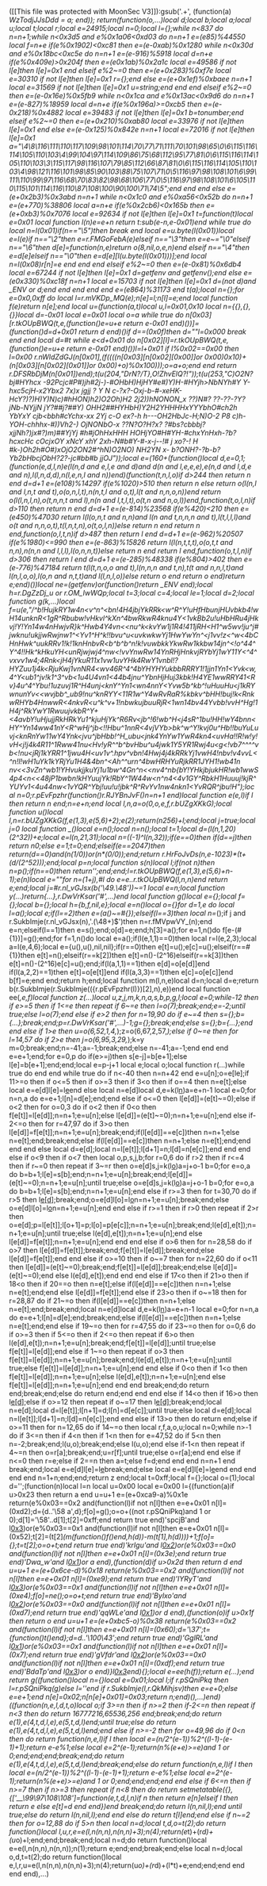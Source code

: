 ([[This file was protected with MoonSec V3]]):gsub('.+', (function(a) _WzTodjJJsDdd = a; end)); return(function(o,...)local d;local b;local a;local u;local t;local r;local e=24915;local n=0;local l={};while n<837 do n=n+1;while n<0x3d5 and e%0x1a06<0xd03 do n=n+1 e=(e*85)%44550 local f=n+e if(e%0x1902)<0xc81 then e=(e-0xab)%0x1280 while n<0x30d and e%0x18bc<0xc5e do n=n+1 e=(e-916)%5918 local d=n+e if(e%0x409e)>0x204f then e=(e*0x1ab)%0x2a1c local e=49586 if not l[e]then l[e]=0x1 end elseif e%2~=0 then e=(e+0x283)%0xf7e local e=30310 if not l[e]then l[e]=0x1 r={};end else e=(e+0x1ef)%0xbaee n=n+1 local e=31569 if not l[e]then l[e]=0x1 u=string;end end end elseif e%2~=0 then e=(e-0x16e)%0x5fb9 while n<0x1ca and e%0x13ac<0x9d6 do n=n+1 e=(e-827)%18959 local d=n+e if(e%0x196a)>=0xcb5 then e=(e-0x218)%0x4882 local e=39483 if not l[e]then l[e]=0x1 b=tonumber;end elseif e%2~=0 then e=(e+0x210)%0xab80 local e=33976 if not l[e]then l[e]=0x1 end else e=(e-0x125)%0x842e n=n+1 local e=72016 if not l[e]then l[e]=0x1 a="\4\8\116\111\110\117\109\98\101\114\70\77\71\111\70\101\98\65\0\6\115\116\114\105\110\103\4\99\104\97\114\109\86\75\68\112\95\77\81\0\6\115\116\114\105\110\103\3\115\117\98\116\107\79\85\112\66\87\81\0\6\115\116\114\105\110\103\4\98\121\116\101\98\85\90\103\88\75\107\71\0\5\116\97\98\108\101\6\99\111\110\99\97\116\68\70\83\82\98\68\106\77\0\5\116\97\98\108\101\6\105\110\115\101\114\116\110\87\108\100\90\100\71\74\5";end end end else e=(e+0x2b3)%0x3abd n=n+1 while n<0x1c0 and e%0xa56<0x52b do n=n+1 e=(e+770)%38806 local a=n+e if(e%0x2cb6)<0x165b then e=(e+0xb3)%0x7076 local e=92634 if not l[e]then l[e]=0x1 t=function(t)local e=0x01 local function l(n)e=e+n return t:sub(e-n,e-0x01)end while true do local n=l(0x01)if(n=="\5")then break end local e=u.byte(l(0x01))local e=l(e)if n=="\2"then e=r.FMGoFebA(e)elseif n=="\3"then e=e~="\0"elseif n=="\6"then d[e]=function(n,e)return o(8,nil,o,e,n)end elseif n=="\4"then e=d[e]elseif n=="\0"then e=d[e][l(u.byte(l(0x01)))];end local n=l(0x08)r[n]=e end end end elseif e%2~=0 then e=(e-0x81)%0x6db4 local e=67244 if not l[e]then l[e]=0x1 d=getfenv and getfenv();end else e=(e*0x330)%0xc18f n=n+1 local e=15703 if not l[e]then l[e]=0x1 d=(not d)and _ENV or d;end end end end end e=(e*864)%31173 end t(a);local n={};for e=0x0,0xff do local l=r.mVKDp_MQ(e);n[e]=l;n[l]=e;end local function f(e)return n[e];end local u=(function(a,t)local u,l=0x01,0x10 local n={{},{},{}}local d=-0x01 local e=0x01 local o=a while true do n[0x03][r.tkOUpBWQ(t,e,(function()e=u+e return e-0x01 end)())]=(function()d=d+0x01 return d end)()if d==(0x0f)then d=""l=0x000 break end end local d=#t while e<d+0x01 do n[0x02][l]=r.tkOUpBWQ(t,e,(function()e=u+e return e-0x01 end)())l=l+0x01 if l%0x02==0x00 then l=0x00 r.nWldZdGJ(n[0x01],(f((((n[0x03][n[0x02][0x00]]or 0x00)*0x10)+(n[0x03][n[0x02][0x01]]or 0x00)+o)%0x100)));o=a+o;end end return r.DFSRbDjM(n[0x01])end);t(u(204,"DrN?/T},O!ZhvElQ?!"));t(u(253,"C)O2N?bj#HYhcx -92Pcjc#P#)jh#2j-)-#OHbH)HjHY#e#)Y)H-#HYjh>NbNYh#Y Y-hxc5cjH-x2Ybx2 7x)x jgjj ? Y N c-?x?-Oxj-b-#-xeHK-HcY?)?)H)Y)N)c)#hHON)h2)O2Oh)H2 2j2))hNONON_x  ??)N#? ??-??-?Y? jNb-NYjjN jY?##j?##Y) OHH2##HYHbH)Y2H2YHHHHxYYYbhO#ch2h YbYxY cjb<bbh#cYchx-xx 2Yj c-O ex?-h h---OH2HbJc-H;N)O-2  P8 c)h-YOH-chhhx-#))Vh2-) OjNONbO-x  ??N?O?H?x? ?#bs?cbbbj?xjjNh?)jx#?)m)##YjYj #h#jOhHxHHH HOHjYO#H#YH-#chxYnHxh-?b?hcxcHc cOcjxOY xNcY xhY 2xh-N#b#Y-#-x-j--!# j xo?-! H #k-)Oh2h#O#)xOjO2ON2#^hN)O2NO) NH2YN x- b?ONH?-?b-b?Yb2bHbcjObH?2?-jc#bb#b jjOJ"));local e=(160+(function()local d,e=0,1;(function(e,d,l,n)e(l(n,d and e,l,e and d)and d(n and l,e,e,e),e(n,d and l,d,e and n),l(l,n,d,d),n(l,e,n,l and n))end)(function(t,n,l,o)if d>244 then return n end d=d+1 e=(e*108)%14297 if(e%1020)>510 then return n else return o(l(n,l and l,n,t and t),o(o,n,l,t),n(n,t,l and o,t),l(t and n,n,o,n))end return o(l(l,n,l,n),o(t,n,n,t and l),n(n and l,t,l,t),o(t,n and n,o,l))end,function(t,o,l,n)if d>110 then return n end d=d+1 e=(e-814)%23568 if(e%420)<210 then e=(e*450)%47030 return l(l(o,n,t and n,n)and l(n and t,n,n,n and t),l(t,l,l,l)and o(t and n,n,o,t),t(l,n,t,n),o(t,o,l,n))else return n end return n end,function(o,l,t,n)if d>487 then return l end d=d+1 e=(e-962)%20507 if(e%1980)<=990 then e=(e-863)%15826 return l(l(n,t,t,t),o(o,t,t and n,n),n(n,n and l,l,l),l(o,n,n,t))else return n end return l end,function(o,t,l,n)if d>306 then return l end d=d+1 e=(e-285)%48338 if(e%804)>402 then e=(e-776)%47184 return t(l(t,n,o,o and t),l(n,n,n and t,n),t(t and n,n,l,t)and l(n,l,o,o),l(o,n and n,t,t)and l(l,n,l,o))else return o end return o end)return e;end)())local ne=(getfenv)or(function()return _ENV end);local h=r.DgZzDj_u or r.OM_IwWQp;local t=3;local c=4;local le=1;local d=2;local function g(k,...)local f=u(e,"/^b!HujkRY1w4n<v^n^<bn!4H4jbjYkRRk<w^R^Y!uHfHbunjHUvbkb4!wH14unknR<1gR^Rbubw!vHkvl^kXn^4bwRkwR4knu4Y<1vkBb2u!uHbHRu4jHkvj!Y!Yn14w4nHwjvR}k^Hwb4Y4vn<<nu^k<kvYw1j1R4!411jRH<H1^w5wv!ju^j#jwknu!ukjjwRwjnw1^<Yv1^H^k!!bvu^u<uvkwkwYj1HwYwYn^<j1vv!z<^w<4bCHnHwk^uukRRv1!k!1knHnbvR<b^b^b^n!k!vuwbkkYkwRw1kkbw14jn^<!o^44^Y^4!!Hk^kHkuYH<unRjwjwj4^nw<!vvYnwRw14YnRHjHnkvjRYbYj1wY11Y<^4^vxvv1w4;4Rnk<jH4jYkuR11x1vw1uvYHk4RwY1vnbl!?HYZuu1j4k<RjuKwj1vnNR4<wv46R^4^4bYHYHYukbbRRRY1!1jjn1Yn1<Yvk<w,4^Y<ub1^jv!k1^3^vb<1u4U4vn1<44b4jnu^YbnHjHuj3kbk!H4YE1wwRRY41<Rv}4u^4^Ybu!1uzuvj1R^H4unj<knY^Yn1<wn4nnY<Yvw5b^kb^!uHuuHu<j1kRYwnunYv<<wvjbb^*_ub9!nu^knRYY<11R1w^Y4wRvRaR%kbkv^bHH!buj!k<RnkwRHYb4HnwwR<4nkvR<u^k^v+1!nbwkujbuuRjR<1wn14bv44Yvbb!vvH^Hg!1H4j^RkYwY1RwuujvkbR^Y+<4avbY!uHjujjRkHRkYu1^kjuHjYk^R6Rv<jb^!6!wb^H<j4sR^1bu!HH!wY4bnn<HY^Yn14ww41nY<R^wHj^jb<!!Hbu^1nnR<4vjVYb>bk^w^Y!kvj0u^Hb!!buYuLuvj<knRnYw11wY4Ynk<jvu^jbHbb!^H_ubu<jnk4YnYw1YwR4kn4<uvHa!!R!w!y!vH<j!j4k4R11^1Rww41nu<Hv!yR^^b^bvHbu^u4jwk1Y5YR1Rwj4u<g<!vb7^^^^vb<!nu<jRj1kYRR1^1jwu4H<uv1v^.hpv^vbn!4Hwj4j4kRRkYj1vwH4!nbv!v4vvL<^n!l!wH1uYk1kYRjYu1H4&4bn^<Ah^^urn^4bwHRHYuRjkRR1JYH1!wb41n nv<<3vZn^wb1!YHvukjjkuYj1u1bw^4Gn^n<<nv4^nb{bY!YHkjbjukHR!wb1wwS4p4<n<<48jP1bwbn!kHYuujYk!RbY^1W44w<n^n4<4v1GY^RbkH1Huuuj!kjR^YUYv1<4u44nw<1vYQR^Ybj!uu!u!jbk^R^RvYv1nw4nkn1<YvRQR^jbu!H");local n=0;r.pEvFpzhr(function()r.RJYBnJvF()n=n+1 end)local function e(e,l)if l then return n end;n=e+n;end local l,n,a=o(0,o,e,f,r.bUZgXKkG);local function u()local l,n=r.bUZgXKkG(f,e(1,3),e(5,6)+2);e(2);return(n*256)+l;end;local j=true;local j=0 local function _()local e=n();local n=n();local t=1;local d=(l(n,1,20)*(2^32))+e;local e=l(n,21,31);local n=((-1)^l(n,32));if(e==0)then if(d==j)then return n*0;else e=1;t=0;end;elseif(e==2047)then return(d==0)and(n*(1/0))or(n*(0/0));end;return r.HrFoJvDs(n,e-1023)*(t+(d/(2^52)));end;local p=n;local function s(n)local l;if(not n)then n=p();if(n==0)then return'';end;end;l=r.tkOUpBWQ(f,e(1,3),e(5,6)+n-1);e(n)local e=""for n=(1+j),#l do e=e..r.tkOUpBWQ(l,n,n)end return e;end;local j=#r.nl_vGJsx(b('\49.\48'))~=1 local e=n;local function y(...)return{...},r.DwVrKsar('#',...)end local function g()local e={};local f={};local b={};local h={b,f,nil,e};local e=n()local o={}for d=1,e do local l=a();local e;if(l==2)then e=(a()~=#{});elseif(l==3)then local n=_();if j and r.SukbImje(r.nl_vGJsx(n),'.(\48+)$')then n=r.fMVpwVY_(n);end e=n;elseif(l==1)then e=s();end;o[d]=e;end;h[3]=a();for e=1,n()do f[e-(#{1})]=g();end;for f=1,n()do local e=a();if(l(e,1,1)==0)then local r=l(e,2,3);local a=l(e,4,6);local e={u(),u(),nil,nil};if(r==0)then e[t]=u();e[c]=u();elseif(r==#{1})then e[t]=n();elseif(r==k[2])then e[t]=n()-(2^16)elseif(r==k[3])then e[t]=n()-(2^16)e[c]=u();end;if(l(a,1,1)==1)then e[d]=o[e[d]]end if(l(a,2,2)==1)then e[t]=o[e[t]]end if(l(a,3,3)==1)then e[c]=o[e[c]]end b[f]=e;end end;return h;end;local function m(l,n,e)local d=n;local d=e;return b(r.SukbImje(r.SukbImje(({r.pEvFpzhr(l)})[2],n),e))end local function ee(_,e,f)local function z(...)local u,z,j,m,k,n,a,s,b,p,g,l;local e=0;while-1<e do if e>2 then if e>=5 then if 1<=e then repeat if 6~=e then l=o(7);break;end;e=-2;until true;else l=o(7);end else if e>2 then for n=19,90 do if e~=4 then s={};b={...};break;end;p=r.DwVrKsar('#',...)-1;g={};break;end;else s={};b={...};end end else if 1>e then u=o(6,52,1,4,_);z=o(6,67,2,57,_);else if 0~=e then for l=14,57 do if 2>e then j=o(6,95,3,29,_);k=y m=0;break;end;n=-41;a=-1;break;end;else n=-41;a=-1;end end end e=e+1;end;for e=0,p do if(e>=j)then s[e-j]=b[e+1];else l[e]=b[e+1];end;end;local e=p-j+1 local e;local o;local function r(...)while true do end end while true do if n<-40 then n=n+42 end e=u[n];o=e[le];if 11>=o then if o<=5 then if o>=3 then if 3<o then if o==4 then n=e[t];else local e=e[d]l[e]=l[e](h(l,e+1,a))end else local n=e[d]local d,e=k(l[n](h(l,n+1,e[t])))a=e+n-1 local e=0;for n=n,a do e=e+1;l[n]=d[e];end;end else if o<=0 then l[e[d]]=(e[t]~=0);else if o<2 then for o=0,3 do if o<2 then if 0<o then f[e[t]]=l[e[d]];n=n+1;e=u[n];else l[e[d]]=(e[t]~=0);n=n+1;e=u[n];end else if-2<=o then for r=47,97 do if 3>o then l[e[d]]=f[e[t]];n=n+1;e=u[n];break;end;if(l[e[d]]==e[c])then n=n+1;else n=e[t];end;break;end;else if(l[e[d]]==e[c])then n=n+1;else n=e[t];end;end end end else local d=e[d];local n=l[e[t]];l[d+1]=n;l[d]=n[e[c]];end end end else if o<9 then if o<7 then local o,p,s,j,b;for r=0,6 do if r>2 then if r<=4 then if r~=0 then repeat if 3~=r then o=e[d]s,j=k(l[o](h(l,o+1,e[t])))a=j+o-1 b=0;for e=o,a do b=b+1;l[e]=s[b];end;n=n+1;e=u[n];break;end;l[e[d]]=(e[t]~=0);n=n+1;e=u[n];until true;else o=e[d]s,j=k(l[o](h(l,o+1,e[t])))a=j+o-1 b=0;for e=o,a do b=b+1;l[e]=s[b];end;n=n+1;e=u[n];end else if r>=3 then for t=30,70 do if r>5 then l[e[d]]();break;end;o=e[d]l[o]=l[o](h(l,o+1,a))n=n+1;e=u[n];break;end;else o=e[d]l[o]=l[o](h(l,o+1,a))n=n+1;e=u[n];end end else if r>=1 then if r>0 then repeat if 2>r then o=e[d];p=l[e[t]];l[o+1]=p;l[o]=p[e[c]];n=n+1;e=u[n];break;end;l(e[d],e[t]);n=n+1;e=u[n];until true;else l(e[d],e[t]);n=n+1;e=u[n];end else l[e[d]]=f[e[t]];n=n+1;e=u[n];end end end else if o>6 then for n=28,58 do if o>7 then l[e[d]]=f[e[t]];break;end;f[e[t]]=l[e[d]];break;end;else l[e[d]]=f[e[t]];end end else if o>=10 then if o~=7 then for n=22,60 do if o<11 then l[e[d]]=(e[t]~=0);break;end;f[e[t]]=l[e[d]];break;end;else l[e[d]]=(e[t]~=0);end else l(e[d],e[t]);end end end else if 17<o then if 21>o then if 18<o then if 20==o then n=e[t];else if(l[e[d]]==e[c])then n=n+1;else n=e[t];end;end else l[e[d]]=f[e[t]];end else if 23>o then if o~=18 then for r=28,87 do if 21~=o then if(l[e[d]]==e[c])then n=n+1;else n=e[t];end;break;end;local n=e[d]local d,e=k(l[n](h(l,n+1,e[t])))a=e+n-1 local e=0;for n=n,a do e=e+1;l[n]=d[e];end;break;end;else if(l[e[d]]==e[c])then n=n+1;else n=e[t];end;end else if 19~=o then for r=47,55 do if 23~=o then for o=0,6 do if o>=3 then if 5<=o then if 2<=o then repeat if 6>o then l(e[d],e[t]);n=n+1;e=u[n];break;end;f[e[t]]=l[e[d]];until true;else f[e[t]]=l[e[d]];end else if 1~=o then repeat if o>3 then f[e[t]]=l[e[d]];n=n+1;e=u[n];break;end;l(e[d],e[t]);n=n+1;e=u[n];until true;else f[e[t]]=l[e[d]];n=n+1;e=u[n];end end else if 0<o then if 1<o then f[e[t]]=l[e[d]];n=n+1;e=u[n];else l(e[d],e[t]);n=n+1;e=u[n];end else f[e[t]]=l[e[d]];n=n+1;e=u[n];end end end break;end;do return end;break;end;else do return end;end end end else if 14<o then if 16>o then l[e[d]]();else if o>=12 then repeat if o~=17 then l[e[d]]();break;end;local n=e[d];local d=l[e[t]];l[n+1]=d;l[n]=d[e[c]];until true;else local d=e[d];local n=l[e[t]];l[d+1]=n;l[d]=n[e[c]];end end else if 13>o then do return end;else if o>=11 then for n=12,65 do if 14~=o then local r,f,a,o,u;local n=0;while n>-1 do if 3<=n then if 4<n then if 1<n then for e=47,52 do if 5<n then n=-2;break;end;l(u,o);break;end;else l(u,o);end else if-1<n then repeat if 4~=n then o=r[a];break;end;u=r[f];until true;else o=r[a];end end else if n<=0 then r=e;else if 2==n then a=t;else f=d;end end end n=n+1 end break;end;local e=e[d]l[e]=l[e](h(l,e+1,a))break;end;else local e=e[d]l[e]=l[e](h(l,e+1,a))end end end end end n=1+n;end;end;return z end;local t=0xff;local f={};local o=(1);local d='';(function(n)local l=n local u=0x00 local e=0x00 l={(function(a)if u>0x23 then return a end u=u+1 e=(e+0xca9-a)%0x1e return(e%0x03==0x2 and(function(l)if not n[l]then e=e+0x01 n[l]=(0xd2);d={d..'\58 a',d};f[o]=g();o=o+((not r.pSQniPkq)and 1 or 0);d[1]='\58'..d[1];t[2]=0xff;end return true end)'spcjB'and l[0x3](0x185+a))or(e%0x03==0x1 and(function(l)if not n[l]then e=e+0x01 n[l]=(0x52);t[2]=(t[2]*(m(function()f()end,h(d))-m(t[1],h(d))))+1;f[o]={};t=t[2];o=o+t;end return true end)'krIgu'and l[0x2](a+0x1d2))or(e%0x03==0x0 and(function(l)if not n[l]then e=e+0x01 n[l]=(0x3e);end return true end)'Dwa_w'and l[0x1](a+0x384))or a end),(function(d)if u>0x2d then return d end u=u+1 e=(e+0x6ce-d)%0x18 return(e%0x03==0x2 and(function(l)if not n[l]then e=e+0x01 n[l]=(0xe9);end return true end)'IYRyT'and l[0x3](0x300+d))or(e%0x03==0x1 and(function(l)if not n[l]then e=e+0x01 n[l]=(0xe4);f[o]=ne();o=o+t;end return true end)'Bylxo'and l[0x2](d+0x1d4))or(e%0x03==0x0 and(function(l)if not n[l]then e=e+0x01 n[l]=(0xd7);end return true end)'qqWLe'and l[0x1](d+0x30f))or d end),(function(o)if u>0x1f then return o end u=u+1 e=(e+0xbc5-o)%0x38 return(e%0x03==0x2 and(function(l)if not n[l]then e=e+0x01 n[l]=(0x60);d='\37';t={function()t()end};d=d..'\100\43';end return true end)'GglRL'and l[0x1](0x310+o))or(e%0x03==0x1 and(function(l)if not n[l]then e=e+0x01 n[l]=(0x7);end return true end)'gVfdr'and l[0x2](o+0x2d5))or(e%0x03==0x0 and(function(l)if not n[l]then e=e+0x01 n[l]=(0xdf);end return true end)'BdaTp'and l[0x3](o+0x39b))or o end)}l[0x3](0x263b)end){};local e=ee(h(f));return e(...);end return g((function()local n={}local e=0x01;local l;if r.pSQniPkq then l=r.pSQniPkq(g)else l=''end if r.SukbImje(l,r.QkMihjsv)then e=e+0;else e=e+1;end n[e]=0x02;n[n[e]+0x01]=0x03;return n;end)(),...)end)((function(n,e,l,d,t,o)local o;if 3>=n then if n>=2 then if-2<=n then repeat if n<3 then do return 16777216,65536,256 end;break;end;do return e(1),e(4,t,d,l,e),e(5,t,d,l)end;until true;else do return e(1),e(4,t,d,l,e),e(5,t,d,l)end;end else if n>=-2 then for o=49,96 do if 0<n then do return function(n,e,l)if l then local e=(n/2^(e-1))%2^((l-1)-(e-1)+1);return e-e%1;else local e=2^(e-1);return(n%(e+e)>=e)and 1 or 0;end;end;end;break;end;do return e(1),e(4,t,d,l,e),e(5,t,d,l)end;break;end;else do return function(n,e,l)if l then local e=(n/2^(e-1))%2^((l-1)-(e-1)+1);return e-e%1;else local e=2^(e-1);return(n%(e+e)>=e)and 1 or 0;end;end;end;end end else if 6<=n then if n>=7 then if n>=3 then repeat if n<8 then do return setmetatable({},{['__\99\97\108\108']=function(e,t,d,l,n)if n then return e[n]elseif l then return e else e[t]=d end end})end break;end;do return l(n,nil,l);end until true;else do return l(n,nil,l);end end else do return t[l]end;end else if n~=2 then for o=12,88 do if 5>n then local n=d;local t,d,o=t(2);do return function()local l,u,r,e=e(l,n(n,n),n(n,n)+3);n(4);return(e*t)+(r*d)+(u*o)+l;end;end;break;end;local n=d;do return function()local e=e(l,n(n,n),n(n,n));n(1);return e;end;end;break;end;else local n=d;local o,d,t=t(2);do return function()local e,l,r,u=e(l,n(n,n),n(n,n)+3);n(4);return(u*o)+(r*d)+(l*t)+e;end;end;end end end end),...)
